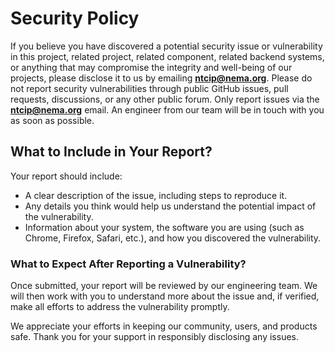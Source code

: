 # Security Policy

If you believe you have discovered a potential security issue or vulnerability
in this project, related project, related component, related backend systems, or
anything that may compromise the integrity and well-being of our projects,
please disclose it to us by emailing
**[ntcip@nema.org](mailto:ntcip@nema.org)**. Please do not report security
vulnerabilities through public GitHub issues, pull requests, discussions, or any
other public forum. Only report issues via the
**[ntcip@nema.org](mailto:ntcip@nema.org)** email. An engineer from our team
will be in touch with you as soon as possible.

## What to Include in Your Report?

Your report should include:

* A clear description of the issue, including steps to reproduce it.
* Any details you think would help us understand the potential impact of the vulnerability.
* Information about your system, the software you are using (such as Chrome,
  Firefox, Safari, etc.), and how you discovered the vulnerability.

### What to Expect After Reporting a Vulnerability?

Once submitted, your report will be reviewed by our engineering team. We will
then work with you to understand more about the issue and, if verified, make all
efforts to address the vulnerability promptly.

We appreciate your efforts in keeping our community, users, and products safe.
Thank you for your support in responsibly disclosing any issues.
